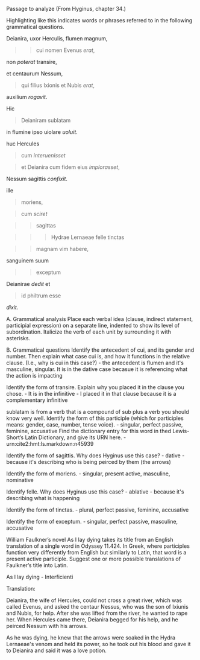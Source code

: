 Passage to analyze
(From Hyginus, chapter 34.)

Highlighting like this indicates words or phrases referred to in the following grammatical questions.

Deianira, uxor Herculis, flumen magnum, 

>>cui nomen Evenus *erat*, 

non *poterat* transire, 

et centaurum Nessum, 

>qui filius Ixionis et Nubis *erat*, 

auxilium *rogavit*. 

Hic 

>Deianiram sublatam

in flumine ipso uiolare *uoluit*. 

huc Hercules 

>cum *interuenisset*

>et Deianira cum fidem eius *implorasset*, 

Nessum sagittis *confixit*.

ille

>moriens, 

>cum *sciret* 

>>sagittas 

>>>Hydrae Lernaeae felle tinctas 

>>magnam vim habere, 

sanguinem suum 

>>exceptum 

Deianirae *dedit* et 

>id philtrum esse 

*dixit.*

A. Grammatical analysis
Place each verbal idea (clause, indirect statement, participial expression) on a separate line, indented to show its level of subordination. Italicize the verb of each unit by surrounding it with asterisks.

B. Grammatical questions
Identify the antecedent of cui, and its gender and number. Then explain what case cui is, and how it functions in the relative clause. (I.e., why is cui in this case?) - the antecedent is flumen and it's masculine, singular. It is in the dative case becasue it is referencing what the action is impacting

Identify the form of transire. Explain why you placed it in the clause you chose. - It is in the infinitive - I placed it in that clause because it is a complementary infinitive

sublatam is from a verb that is a compound of sub plus a verb you should know very well. 
Identify the form of this participle (which for participles means: gender, case, number, tense voice). - singular, perfect passive, feminine, accusative
Find the dictionary entry for this word in thed Lewis-Short’s Latin Dictionary, and give its URN here. - urn:cite2:hmt:ls.markdown:n45939

Identify the form of sagittis. Why does Hyginus use this case? - dative - because it's describing who is being peirced by them (the arrows)

Identify the form of moriens. - singular, present active, masculine, nominative

Identify felle. Why does Hyginus use this case? - ablative - because it's describing what is happening

Identify the form of tinctas. - plural, perfect passive, feminine, accusative

Identify the form of exceptum. - singular, perfect passive, masculine, accusative

William Faulkner’s novel As I lay dying takes its title from an English translation of a single word in Odyssey 11.424. 
In Greek, where participles function very differently from English but similarly to Latin, that word is a present active participle. 
Suggest one or more possible translations of Faulkner’s title into Latin.

As I lay dying - Interficienti

Translation:

Deianira, the wife of Hercules, could not cross a great river, which was called Evenus, and asked the centaur Nessus, who was the son of Ixiunis and Nubis, for help. After she was lifted from the river, he wanted to rape her. When Hercules came there, Deianira begged for his help, and he peirced Nessum with his arrows. 

As he was dying, he knew that the arrows were soaked in the Hydra Lernaeae's venom and held its power, so he took out his blood and gave it to Deianira and said it was a love potion. 



